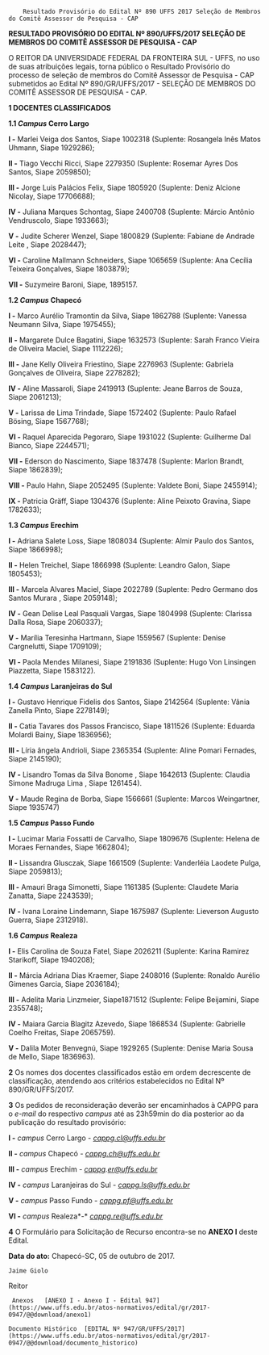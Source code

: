         Resultado Provisório do Edital Nº 890 UFFS 2017 Seleção de Membros do Comitê Assessor de Pesquisa - CAP  

**RESULTADO PROVISÓRIO DO EDITAL Nº 890/UFFS/2017 SELEÇÃO DE MEMBROS DO COMITÊ ASSESSOR DE PESQUISA - CAP**

  

 O REITOR DA UNIVERSIDADE FEDERAL DA FRONTEIRA SUL - UFFS, no uso de suas atribuições legais, torna público o Resultado Provisório do processo de seleção de membros do Comitê Assessor de Pesquisa - CAP submetidos ao Edital Nº 890/GR/UFFS/2017 - SELEÇÃO DE MEMBROS DO COMITÊ ASSESSOR DE PESQUISA - CAP.

  

 **1 DOCENTES CLASSIFICADOS**

 **1.1 *Campus* Cerro Largo**

 **I -** Marlei Veiga dos Santos, Siape 1002318 (Suplente: Rosangela Inês Matos Uhmann, Siape 1929286);

 **II -** Tiago Vecchi Ricci, Siape 2279350 (Suplente: Rosemar Ayres Dos Santos, Siape 2059850);

 **III -** Jorge Luis Palácios Felix, Siape 1805920 (Suplente: Deniz Alcione Nicolay, Siape 17706688);

 **IV -** Juliana Marques Schontag, Siape 2400708 (Suplente: Márcio Antônio Vendruscolo, Siape 1933663);

 **V -** Judite Scherer Wenzel, Siape 1800829 (Suplente: Fabiane de Andrade Leite , Siape 2028447);

 **VI -** Caroline Mallmann Schneiders, Siape 1065659 (Suplente: Ana Cecília Teixeira Gonçalves, Siape 1803879);

 **VII -** Suzymeire Baroni, Siape, 1895157.

  **1.2 *Campus* Chapecó**

 **I -** Marco Aurélio Tramontin da Silva, Siape 1862788 (Suplente: Vanessa Neumann Silva, Siape 1975455);

 **II -** Margarete Dulce Bagatini, Siape 1632573 (Suplente: Sarah Franco Vieira de Oliveira Maciel, Siape 1112226);

 **III -** Jane Kelly Oliveira Friestino, Siape 2276963 (Suplente: Gabriela Gonçalves de Oliveira, Siape 2278282);

 **IV -** Aline Massaroli, Siape 2419913 (Suplente: Jeane Barros de Souza, Siape 2061213);

 **V -** Larissa de Lima Trindade, Siape 1572402 (Suplente: Paulo Rafael Bösing, Siape 1567768);

 **VI -** Raquel Aparecida Pegoraro, Siape 1931022 (Suplente: Guilherme Dal Bianco, Siape 2244571);

 **VII -** Ederson do Nascimento, Siape 1837478 (Suplente: Marlon Brandt, Siape 1862839);

 **VIII -** Paulo Hahn, Siape 2052495 (Suplente: Valdete Boni, Siape 2455914);

 **IX -** Patricia Gräff, Siape 1304376 (Suplente: Aline Peixoto Gravina, Siape 1782633);

  **1.3 *Campus* Erechim**

 **I -** Adriana Salete Loss, Siape 1808034 (Suplente: Almir Paulo dos Santos, Siape 1866998);

 **II -** Helen Treichel, Siape 1866998 (Suplente: Leandro Galon, Siape 1805453);

 **III -** Marcela Alvares Maciel, Siape 2022789 (Suplente: Pedro Germano dos Santos Murara , Siape 2059148);

 **IV -** Gean Delise Leal Pasquali Vargas, Siape 1804998 (Suplente: Clarissa Dalla Rosa, Siape 2060337);

 **V -** Marília Teresinha Hartmann, Siape 1559567 (Suplente: Denise Cargnelutti, Siape 1709109);

 **VI -** Paola Mendes Milanesi, Siape 2191836 (Suplente: Hugo Von Linsingen Piazzetta, Siape 1583122).

  **1.4 *Campus* Laranjeiras do Sul**

 **I -** Gustavo Henrique Fidelis dos Santos, Siape 2142564 (Suplente: Vânia Zanella Pinto, Siape 2278149);

 **II -** Catia Tavares dos Passos Francisco, Siape 1811526 (Suplente: Eduarda Molardi Bainy, Siape 1836956);

 **III -** Líria ângela Andrioli, Siape 2365354 (Suplente: Aline Pomari Fernades, Siape 2145190);

 **IV -** Lisandro Tomas da Silva Bonome , Siape 1642613 (Suplente: Claudia Simone Madruga Lima , Siape 1261454).

 **V -** Maude Regina de Borba, Siape 1566661 (Suplente: Marcos Weingartner, Siape 1935747)

 **1.5 *Campus* Passo Fundo**

 **I -** Lucimar Maria Fossatti de Carvalho, Siape 1809676 (Suplente: Helena de Moraes Fernandes, Siape 1662804);

 **II -** Lissandra Glusczak, Siape 1661509 (Suplente: Vanderléia Laodete Pulga, Siape 2059813);

 **III -** Amauri Braga Simonetti, Siape 1161385 (Suplente: Claudete Maria Zanatta, Siape 2243539);

 **IV -** Ivana Loraine Lindemann, Siape 1675987 (Suplente: Lieverson Augusto Guerra, Siape 2312918).

  **1.6 *Campus* Realeza**

 **I -** Elis Carolina de Souza Fatel, Siape 2026211 (Suplente: Karina Ramirez Starikoff, Siape 1940208);

 **II -** Márcia Adriana Dias Kraemer, Siape 2408016 (Suplente: Ronaldo Aurélio Gimenes Garcia, Siape 2036184);

 **III -** Adelita Maria Linzmeier, Siape1871512 (Suplente: Felipe Beijamini, Siape 2355748);

 **IV -** Maiara Garcia Blagitz Azevedo, Siape 1868534 (Suplente: Gabrielle Coelho Freitas, Siape 2065759).

 **V -** Dalila Moter Benvegnú, Siape 1929265 (Suplente: Denise Maria Sousa de Mello, Siape 1836963).

  

 **2** Os nomes dos docentes classificados estão em ordem decrescente de classificação, atendendo aos critérios estabelecidos no Edital Nº 890/GR/UFFS/2017.

  

 **3** Os pedidos de reconsideração deverão ser encaminhados à CAPPG para o *e-mail* do respectivo *campus* até as 23h59min do dia posterior ao da publicação do resultado provisório:

 **I -** *campus* Cerro Largo - [*cap*](mailto:cap.cl@uffs.edu.br)[*pg*](mailto:cap.cl@uffs.edu.br)[*.cl@uffs.edu.br*](mailto:cap.cl@uffs.edu.br)

 **II -** *campus* Chapecó *-* [*cappg.ch@uffs.edu.br*](mailto:cap.er@uffs.edu.br)

 **III -** *campus* Erechim *-* [*cap*](mailto:cap.ppger@uffs.edu.br)[*p*](mailto:cap.ppger@uffs.edu.br)*[g](mailto:cap.ppger@uffs.edu.br).*[*er@uffs.edu.br*](mailto:cap.ppger@uffs.edu.br)

 **IV -** *campus* Laranjeiras do Sul *-* [*cap*](mailto:cap.er@uffs.edu.br)[*pg*](mailto:cap.er@uffs.edu.br)[*.*](mailto:cap.er@uffs.edu.br)[*ls*](mailto:cap.er@uffs.edu.br)[*@uffs.edu.br*](mailto:cap.er@uffs.edu.br)

 **V -** *campus* Passo Fundo *-* [*cap*](mailto:cap.pf@uffs.edu.br)[*pg*](mailto:cap.pf@uffs.edu.br)[*.pf@uffs.edu.br*](mailto:cap.pf@uffs.edu.br)

 **VI -** *campus* Realeza*-* [*cap*](mailto:cap.pf@uffs.edu.br)[*pg*](mailto:cap.pf@uffs.edu.br)[*.*](mailto:cap.pf@uffs.edu.br)[*re*](mailto:cap.pf@uffs.edu.br)[*@uffs.edu.br*](mailto:cap.pf@uffs.edu.br)

  

 **4** O Formulário para Solicitação de Recurso encontra-se no **ANEXO I** deste Edital.

   **Data do ato:** Chapecó-SC, 05 de outubro de 2017.   
 

    Jaime Giolo   
 Reitor 

     Anexos   [ANEXO I - Anexo I - Edital 947](https://www.uffs.edu.br/atos-normativos/edital/gr/2017-0947/@@download/anexo1)  

    Documento Histórico  [EDITAL Nº 947/GR/UFFS/2017](https://www.uffs.edu.br/atos-normativos/edital/gr/2017-0947/@@download/documento_historico)     
      